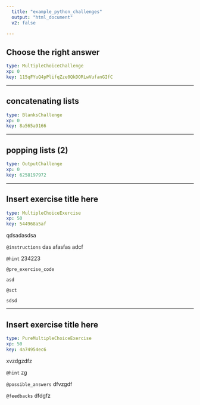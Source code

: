 ```yaml
---
  title: "example_python_challenges"
  output: "html_document"
  v2: false

---
```

## Choose the right answer

```yaml
type: MultipleChoiceChallenge 
xp: 0 
key: 115qFYuQ4pPlifqZze0QkDORLwVufanGIfC   
```















---
## concatenating lists

```yaml
type: BlanksChallenge 
xp: 0 
key: 8a565a9166   
```















---
## popping lists (2)

```yaml
type: OutputChallenge 
xp: 0 
key: 6258197972   
```















---
## Insert exercise title here

```yaml
type: MultipleChoiceExercise 
xp: 50 
key: 544968a5af   
```

qdsadasdsa

`@instructions`
das
afasfas
adcf

`@hint`
234223

`@pre_exercise_code`

```{undefined}
asd
```


`@sct`

```{undefined}
sdsd
```






---
## Insert exercise title here

```yaml
type: PureMultipleChoiceExercise 
xp: 50 
key: 4a74954ec6   
```

xvzdgzdfz


`@hint`
zg





`@possible_answers`
dfvzgdf

`@feedbacks`
dfdgfz



